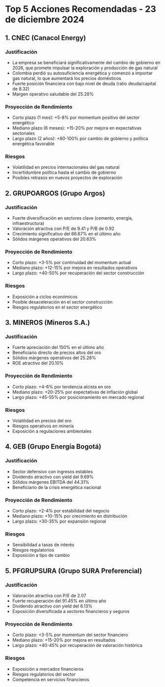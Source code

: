 # Top 5 Acciones Recomendadas - 23 de diciembre 2024

## 1. CNEC (Canacol Energy)

### Justificación

- La empresa se beneficiará significativamente del cambio de gobierno en 2026, que promete impulsar la exploración y producción de gas natural
- Colombia perdió su autosuficiencia energética y comenzó a importar gas natural, lo que aumentará los precios domésticos
- Fuerte posición financiera con bajo nivel de deuda (ratio deuda/capital de 8.32)
- Margen operativo saludable del 25.28%

### Proyección de Rendimiento

- Corto plazo (1 mes): +5-8% por momentum positivo del sector energético
- Mediano plazo (6 meses): +15-20% por mejora en expectativas sectoriales
- Largo plazo (2 años): +80-100% por cambio de gobierno y política energética favorable

### Riesgos

- Volatilidad en precios internacionales del gas natural
- Incertidumbre política hasta el cambio de gobierno
- Posibles retrasos en nuevos proyectos de exploración

## 2. GRUPOARGOS (Grupo Argos)

### Justificación

- Fuerte diversificación en sectores clave (cemento, energía, infraestructura)
- Valoración atractiva con P/E de 9.41 y P/B de 0.92
- Crecimiento significativo del 66.67% en el último año
- Sólidos márgenes operativos del 20.63%

### Proyección de Rendimiento

- Corto plazo: +3-5% por continuidad del momentum actual
- Mediano plazo: +12-15% por mejora en resultados operativos
- Largo plazo: +40-50% por recuperación del sector construcción

### Riesgos

- Exposición a ciclos económicos
- Posible desaceleración en el sector construcción
- Riesgos regulatorios en el sector energético

## 3. MINEROS (Mineros S.A.)

### Justificación

- Fuerte apreciación del 150% en el último año
- Beneficiario directo de precios altos del oro
- Sólidos márgenes operativos del 25.28%
- ROE atractivo del 20.10%

### Proyección de Rendimiento

- Corto plazo: +4-6% por tendencia alcista en oro
- Mediano plazo: +20-25% por expectativas de inflación global
- Largo plazo: +45-55% por posicionamiento en mercado regional

### Riesgos

- Volatilidad en precios del oro
- Riesgos operativos en minería
- Exposición a regulaciones ambientales

## 4. GEB (Grupo Energía Bogotá)

### Justificación

- Sector defensivo con ingresos estables
- Dividendo atractivo con yield del 9.69%
- Sólidos márgenes EBITDA del 44.31%
- Beneficiario de la crisis energética nacional

### Proyección de Rendimiento

- Corto plazo: +2-4% por estabilidad del negocio
- Mediano plazo: +10-15% por crecimiento en distribución
- Largo plazo: +30-35% por expansión regional

### Riesgos

- Sensibilidad a tasas de interés
- Riesgos regulatorios
- Exposición a tipo de cambio

## 5. PFGRUPSURA (Grupo SURA Preferencial)

### Justificación

- Valoración atractiva con P/E de 2.07
- Fuerte recuperación del 91.45% en último año
- Dividendo atractivo con yield del 6.13%
- Exposición diversificada a sectores financieros y seguros

### Proyección de Rendimiento

- Corto plazo: +3-5% por momentum del sector financiero
- Mediano plazo: +15-20% por mejora en resultados
- Largo plazo: +40-45% por recuperación de valoración histórica

### Riesgos

- Exposición a mercados financieros
- Riesgos regulatorios del sector
- Competencia en servicios financieros
